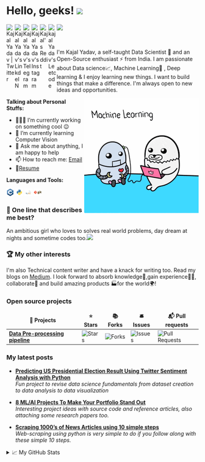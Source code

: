 # Hello, geeks! <img src="https://media.giphy.com/media/hvRJCLFzcasrR4ia7z/giphy.gif" width="25px">

<a href="https://twitter.com/techykajal">
  <img align="left" alt="Kajal Yadav | Twitter" width="22px" src="https://cdn.jsdelivr.net/npm/simple-icons@v3/icons/twitter.svg" />
</a>
<a href="https://www.linkedin.com/in/techykajal/">
  <img align="left" alt="Kajal Yadav's LinkdeIN" width="22px" src="https://cdn.jsdelivr.net/npm/simple-icons@v3/icons/linkedin.svg" />
</a>
<a href="https://t.me/techykajal">
  <img align="left" alt="Kajal Yadav's Telegram" width="22px" src="https://cdn.jsdelivr.net/npm/simple-icons@v3/icons/telegram.svg" />
</a>
<a href="https://www.instagram.com/techykajal/">
  <img align="left" alt="Kajal Yadav's Instagram" width="22px" src="https://cdn.jsdelivr.net/npm/simple-icons@v3/icons/instagram.svg" />
</a>
<a href="https://www.reddit.com/user/techykajal/">
  <img align="left" alt="Kajal's Reddit" width="22px" src="https://cdn.jsdelivr.net/npm/simple-icons@v3/icons/reddit.svg" />
</a>
<a href="https://leetcode.com/techykajal/">
  <img align="left" alt="kajal Yadav's Leetcode" width="22px" src="https://cdn.jsdelivr.net/npm/simple-icons@v3/icons/leetcode.svg" />
</a>

![](https://visitor-badge.glitch.me/badge?page_id=techykajal.techykajal)

<br />

I'm Kajal Yadav, a self-taught Data Scientist 🚀 and an Open-Source enthusiast ⚡ from India.  I am passionate about Data science📈, Machine Learning🤖 , Deep learning & I enjoy learning new things. I want to build things that make a difference. I'm always open to new ideas and opportunities.

<img align="right" alt="GIF" src="https://raw.githubusercontent.com/techykajal/techykajal/main/procurement-ai.gif"  />

**Talking about Personal Stuffs:**

- 👨🏽‍💻 I’m currently working on something cool :wink:
- 🌱 I’m currently learning Computer Vision 
- 💬 Ask me about anything, I am happy to help
- 📫 How to reach me: [Email](mailto:techykajal@gmail.com)
- 📝[Resume](https://drive.google.com/file/d/)

**Languages and Tools:**  

<code><img height="20" src="https://raw.githubusercontent.com/github/explore/80688e429a7d4ef2fca1e82350fe8e3517d3494d/topics/cpp/cpp.png"></code>
<code><img height="20" src="https://raw.githubusercontent.com/github/explore/80688e429a7d4ef2fca1e82350fe8e3517d3494d/topics/python/python.png"></code>
<code><img height="20" src="https://raw.githubusercontent.com/github/explore/80688e429a7d4ef2fca1e82350fe8e3517d3494d/topics/mysql/mysql.png"></code>
<code><img height="20" src="https://raw.githubusercontent.com/github/explore/80688e429a7d4ef2fca1e82350fe8e3517d3494d/topics/git/git.png"></code>

### 🌸 One line that describes me best? 
An ambitious girl who loves to solves real world problems, day dream at nights and sometime codes too.<img src="https://media.giphy.com/media/WUlplcMpOCEmTGBtBW/giphy.gif" width="30"> 

### 🏆 My other interests
I'm also Technical content writer and have a knack for writing too. Read my blogs on [Medium](https://medium.com/@techykajal).
I look forward to absorb knowledge🧠,gain experience👨‍🏭, collaborate🤝 and build amazing products 🏭for the world🌍!

<h3>Open source projects</h3>
<table>
  <thead align="center">
    <tr border: none;>
      <td><b>🎁 Projects</b></td>
      <td><b>⭐ Stars</b></td>
      <td><b>📚 Forks</b></td>
      <td><b>🛎 Issues</b></td>
      <td><b>📬 Pull requests</b></td>
    </tr>
  </thead>
  <tbody>
    <tr>
	    <td><a href="https://github.com/techykajal/Data-Pre-processing"><b> Data Pre-processing pipeline</b></a></td>
      <td><img alt="Stars" src="https://img.shields.io/github/stars/techykajal/repo_name?style=flat-square&labelColor=343b41"/></td>
      <td><img alt="Forks" src="https://img.shields.io/github/forks/techykajal/repo_name?style=flat-square&labelColor=343b41"/></td>
      <td><img alt="Issues" src="https://img.shields.io/github/issues/techykajal/repo_name?style=flat-square&labelColor=343b41"/></td>
      <td><img alt="Pull Requests" src="https://img.shields.io/github/issues-pr/techykajal/repo_name?style=flat-square&labelColor=343b41"/></td>
    </tr>
  </tbody>
</table>
<h3>My latest posts</h3>
<ul>
  <li><a href="https://medium.com/datadriveninvestor/predicting-us-presidential-election-using-twitter-sentiment-analysis-with-python-8affe9e9b8f"><b>Predicting US Presidential Election Result Using Twitter Sentiment Analysis with Python </b></a><br/><i>Fun project to revise data science fundamentals from dataset creation to data analysis to data visualization </i></li>
</ul>
<ul>
  <li><a href="https://towardsdatascience.com/8-ml-ai-projects-to-make-your-portfolio-stand-out-bfc5be94e063"><b>8 ML/AI Projects To Make Your Portfolio Stand Out </b></a><br/><i>Interesting project ideas with source code and reference articles, also attaching some research papers too. </i></li>
</ul>
<ul>
  <li><a href="https://towardsdatascience.com/scraping-1000s-of-news-articles-using-10-simple-steps-d57636a49755"><b>Scraping 1000’s of News Articles using 10 simple steps </b></a><br/><i>Web-scraping using python is very simple to do if you follow along with these simple 10 steps.</i></li>
</ul>


<details>
<summary>📈 My GitHub Stats</summary>

<p align="center"> <img src="https://github-readme-stats.vercel.app/api?username=techykajal&show_icons=true&theme=gotham" alt="techykajal" />

</details>


